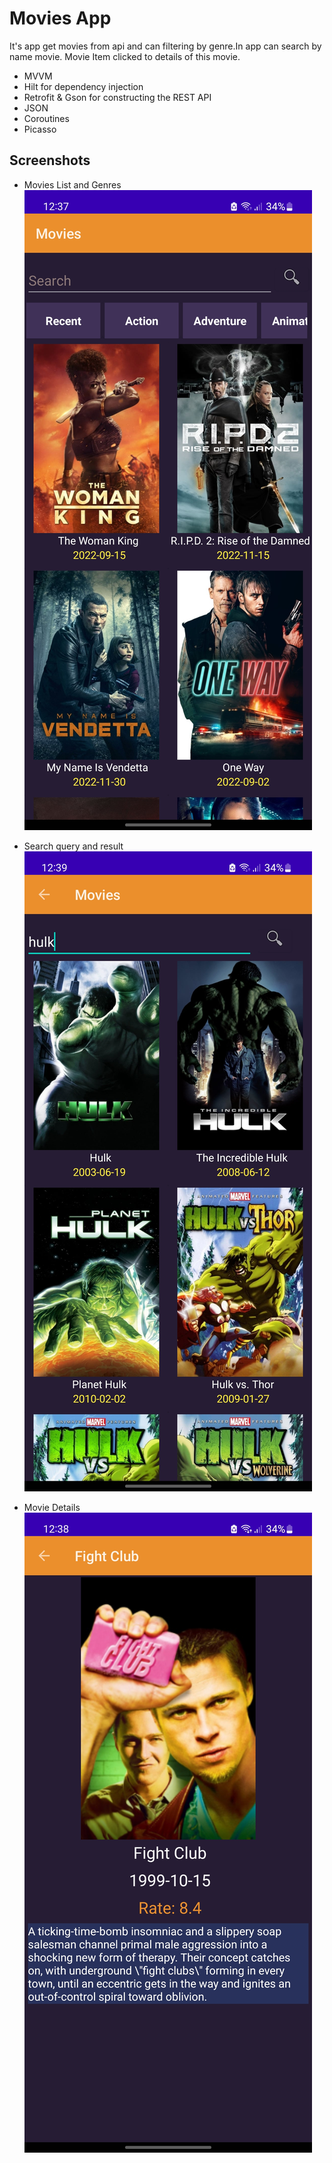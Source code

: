 
# Movies App

It's app get movies from api and can filtering by genre.In app can search by name movie. Movie Item clicked to details of this movie.

+ MVVM
+ Hilt for dependency injection
+ Retrofit & Gson for constructing the REST API
+ JSON
+ Coroutines
+ Picasso 

## Screenshots
+ Movies List and Genres
![App Screenshot](https://github.com/ahmedmaherzaitoun/Movies-App/blob/master/sceenshots/mainactivity.jpg?raw=true)

+ Search query and result
![App Screenshot](https://github.com/ahmedmaherzaitoun/Movies-App/blob/master/sceenshots/search.jpg?raw=true)

+ Movie Details
![App Screenshot](https://github.com/ahmedmaherzaitoun/Movies-App/blob/master/sceenshots/detailsactivity.jpg?raw=true)
